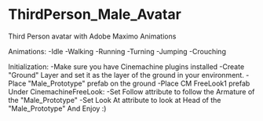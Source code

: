 # ThirdPerson_Male_Avatar
 Third Person avatar with Adobe Maximo Animations


Animations:
-Idle
-Walking
-Running
-Turning
-Jumping
-Crouching


Initialization:
-Make sure you have Cinemachine plugins installed
-Create "Ground" Layer and set it as the layer of the ground in your environment.
-Place "Male_Prototype" prefab on the ground
-Place CM FreeLook1 prefab
	Under CinemachineFreeLook:
	-Set Follow attribute to follow the Armature of the "Male_Prototype"
	-Set Look At attribute to look at Head of the "Male_Prototype"
And Enjoy :)
